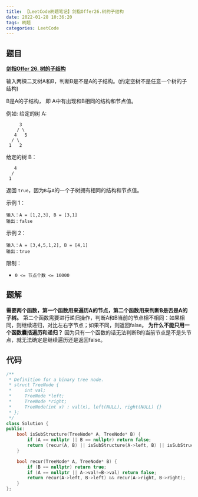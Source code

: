 ```yaml
---
title: 【LeetCode刷题笔记】剑指Offer26.树的子结构
date: 2022-01-28 10:36:20
tags: 刷题
categories: LeetCode
---
```

题目
---
[**剑指Offer 26. 树的子结构**](https://leetcode-cn.com/problems/shu-de-zi-jie-gou-lcof/)

输入两棵二叉树A和B，判断B是不是A的子结构。(约定空树不是任意一个树的子结构)

B是A的子结构， 即 A中有出现和B相同的结构和节点值。

例如:
给定的树 A:
```
     3
    / \
   4   5
  / \
 1   2
```
给定的树 B：
```
   4 
  /
 1
```
返回 `true`，因为`B`与`A`的一个子树拥有相同的结构和节点值。

示例 1：
```
输入：A = [1,2,3], B = [3,1]
输出：false
```
示例 2：
```
输入：A = [3,4,5,1,2], B = [4,1]
输出：true
```

限制：
* `0 <= 节点个数 <= 10000`
<!--more-->

题解
---
**需要两个函数，第一个函数用来遍历A的节点，第二个函数用来判断B是否是A的子树。**
第二个函数需要进行递归操作，判断A和B当前的节点相不相同：如果相同，则继续递归，对比左右字节点；如果不同，则返回false。
**为什么不能只用一个函数囊括遍历和递归？**
因为只有一个函数的话无法判断B的当前节点是不是头节点，就无法确定是继续遍历还是返回false。

代码
---
```cpp
/**
 * Definition for a binary tree node.
 * struct TreeNode {
 *     int val;
 *     TreeNode *left;
 *     TreeNode *right;
 *     TreeNode(int x) : val(x), left(NULL), right(NULL) {}
 * };
 */
class Solution {
public:
    bool isSubStructure(TreeNode* A, TreeNode* B) {
        if (A == nullptr || B == nullptr) return false;
        return (recur(A, B) || isSubStructure(A->left, B) || isSubStructure(A->right, B));
    }

    bool recur(TreeNode* A, TreeNode* B) {
        if (B == nullptr) return true;
        if (A == nullptr || A->val!=B->val) return false;
        return recur(A->left, B->left) && recur(A->right, B->right);
    }
};
```
